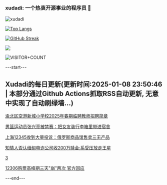 ### xudadi: 一个热衷开源事业的程序员 👋

![xudadi](https://github-readme-stats-git-masterorgs-github-readme-stats-team.vercel.app/api?username=xudadi)

[![Top Langs](https://github-readme-stats.vercel.app/api/top-langs/?username=xudadi)](https://github.com/anuraghazra/github-readme-stats)

[![GitHub Streak](https://streak-stats.demolab.com?user=xudadi&locale=zh_Hans)](https://git.io/streak-stats)

![](https://raw.githubusercontent.com/xudadi/xudadi/main/assets/github-contribution-grid-snake.svg)

![VISITOR+COUNT](https://komarev.com/ghpvc/?username=xudadi&label=VISITOR+COUNT)


---start---

## Xudadi的每日更新(更新时间:2025-01-08 23:50:46 | 本部分通过Github Actions抓取RSS自动更新, 无意中实现了自动刷绿墙...)

[渝北区空港新城小学校2025年春期临聘教师招聘简章](https://www.gongkaoleida.com/article/2259459)

[男篮运动员张兴亮被禁赛：把女友装行李箱里带进宿舍](https://m.163.com/news/article/JLDETJQ80001899N.html)

[上海12345收到大量投诉：俄罗斯商品馆售卖三无产品](https://m.163.com/news/article/JLDCBD58055040N3.html)

[知情人否认缅甸电诈公司收200万赎金:系受压放走王星](https://m.163.com/news/article/JLD650M50001899N.html)

[3](https://m.163.com/touch/news/sub/domestic)

[12306购票高峰期三天"崩"两次 官方回应](https://m.163.com/news/article/JLCRVT0J0534A4SC.html)

---end---
